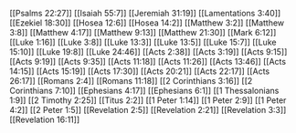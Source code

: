 [[Psalms 22:27]]
[[Isaiah 55:7]]
[[Jeremiah 31:19]]
[[Lamentations 3:40]]
[[Ezekiel 18:30]]
[[Hosea 12:6]]
[[Hosea 14:2]]
[[Matthew 3:2]]
[[Matthew 3:8]]
[[Matthew 4:17]]
[[Matthew 9:13]]
[[Matthew 21:30]]
[[Mark 6:12]]
[[Luke 1:16]]
[[Luke 3:8]]
[[Luke 13:3]]
[[Luke 13:5]]
[[Luke 15:7]]
[[Luke 15:10]]
[[Luke 19:8]]
[[Luke 24:46]]
[[Acts 2:38]]
[[Acts 3:19]]
[[Acts 9:15]]
[[Acts 9:19]]
[[Acts 9:35]]
[[Acts 11:18]]
[[Acts 11:26]]
[[Acts 13:46]]
[[Acts 14:15]]
[[Acts 15:19]]
[[Acts 17:30]]
[[Acts 20:21]]
[[Acts 22:17]]
[[Acts 26:17]]
[[Romans 2:4]]
[[Romans 11:18]]
[[2 Corinthians 3:16]]
[[2 Corinthians 7:10]]
[[Ephesians 4:17]]
[[Ephesians 6:1]]
[[1 Thessalonians 1:9]]
[[2 Timothy 2:25]]
[[Titus 2:2]]
[[1 Peter 1:14]]
[[1 Peter 2:9]]
[[1 Peter 4:2]]
[[2 Peter 1:5]]
[[Revelation 2:5]]
[[Revelation 2:21]]
[[Revelation 3:3]]
[[Revelation 16:11]]
